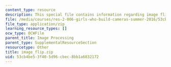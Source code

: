 ```yaml
---
content_type: resource
description: This special file contains information regarding image flip.
file: /media/courses/res-2-006-girls-who-build-cameras-summer-2016/53cb4be53f405d96cbec8bb1a6832172_image_flip.zip
file_type: application/zip
learning_resource_types: []
ocw_type: OCWFile
parent_title: Image Processing
parent_type: SupplementalResourceSection
resourcetype: Other
title: image_flip.zip
uid: 53cb4be5-3f40-5d96-cbec-8bb1a6832172
---
```

